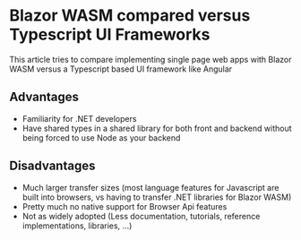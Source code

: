 # Blazor WASM compared versus Typescript UI Frameworks
This article tries to compare implementing single page web apps with Blazor WASM versus a Typescript based UI framework like Angular
## Advantages
* Familiarity for .NET developers
* Have shared types in a shared library for both front and backend without being forced to use Node as your backend
## Disadvantages
* Much larger transfer sizes (most language features for Javascript are built into browsers, vs having to transfer .NET libraries for Blazor WASM)
* Pretty much no native support for Browser Api features
* Not as widely adopted (Less documentation, tutorials, reference implementations, libraries, ...)

